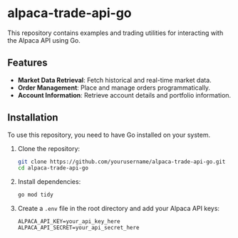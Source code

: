 # alpaca-trade-api-go

This repository contains examples and trading utilities for interacting with the Alpaca API using Go.

## Features

- **Market Data Retrieval**: Fetch historical and real-time market data.
- **Order Management**: Place and manage orders programmatically.
- **Account Information**: Retrieve account details and portfolio information.

## Installation

To use this repository, you need to have Go installed on your system.

1. Clone the repository:

    ```sh
    git clone https://github.com/yourusername/alpaca-trade-api-go.git
    cd alpaca-trade-api-go
    ```

2. Install dependencies:

    ```sh
    go mod tidy
    ```

3. Create a `.env` file in the root directory and add your Alpaca API keys:

    ```env
    ALPACA_API_KEY=your_api_key_here
    ALPACA_API_SECRET=your_api_secret_here
    ```

